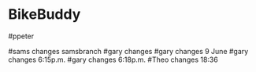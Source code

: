# BikeBuddy
 #ppeter

#sams changes samsbranch
#gary changes
#gary changes 9 June
#gary changes 6:15p.m.
#gary changes 6:18p.m.
#Theo changes 18:36